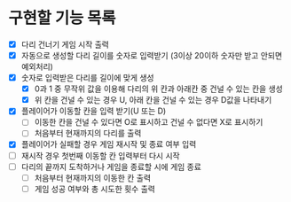 # 구현할 기능 목록

- [x] 다리 건너기 게임 시작 출력
- [x] 자동으로 생성할 다리 길이를 숫자로 입력받기 (3이상 20이하 숫자만 받고 안되면 예외처리)
- [x] 숫자로 입력받은 다리를 길이에 맞게 생성
    - [x] 0과 1 중 무작위 값을 이용해 다리의 위 칸과 아래칸 중 건널 수 있는 칸을 생성
    - [x] 위 칸을 건널 수 있는 경우 U, 아래 칸을 건널 수 있는 경우 D값을 나타내기
- [x] 플레이어가 이동할 칸을 입력 받기(U 또는 D)
    - [ ] 이동한 칸을 건널 수 있다면 O로 표시하고 건널 수 없다면 X로 표시하기
    - [ ] 처음부터 현재까지의 다리를 출력
- [x] 플레이어가 실패할 경우 게임 재시작 및 종료 여부 입력 
- [ ] 재시작 경우 첫번째 이동할 칸 입력부터 다시 시작
- [ ] 다리의 끝까지 도착하거나 게임을 종료할 시에 게임 종료
    - [ ] 처음부터 현재까지의 이동한 칸 출력
    - [ ] 게임 성공 여부와 총 시도한 횟수 출력